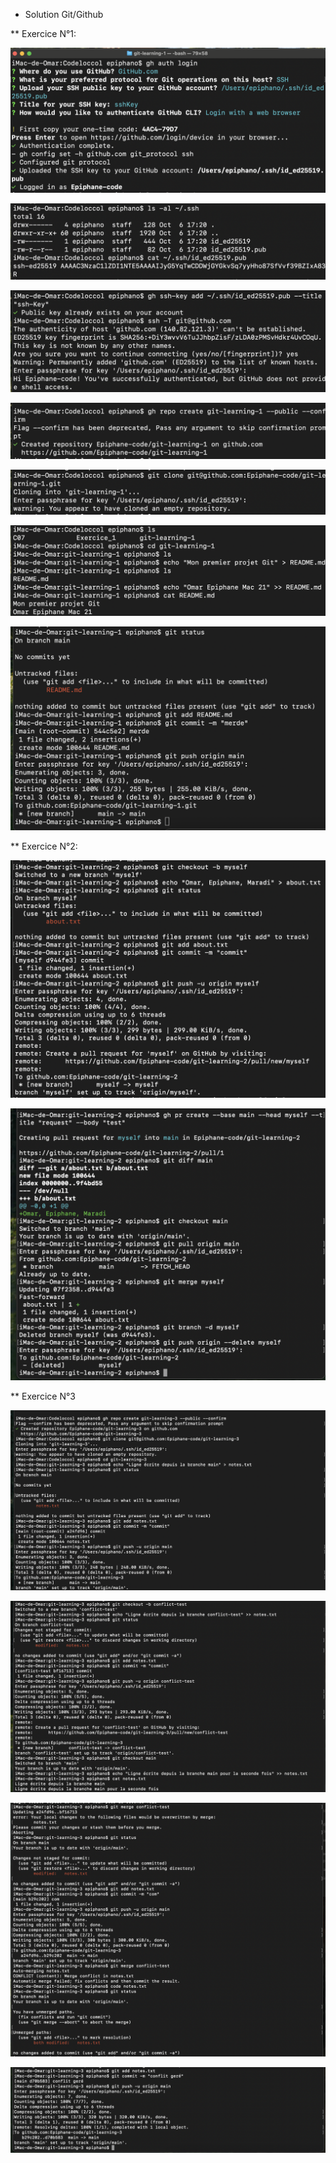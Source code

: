* Solution Git/Github


** Exercice N°1:

![](./assets/1_1.png)

![](./assets/1_2.png)

![](./assets/1_3.png)

![](./assets/1_4.png)

![](./assets/1_5.png)

![](./assets/1_6.png)

![](./assets/1_7.png)



** Exercice N°2:

![](./assets/2_1.png)

![](./assets/2_2.png)



** Exercice N°3

![](./assets/3_1.png)

![](./assets/3_2.png)

![](./assets/3_3.png)

![](./assets/3_4.png)
